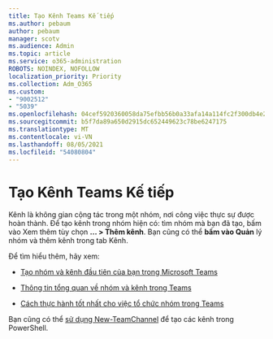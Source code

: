 ```yaml
---
title: Tạo Kênh Teams Kế tiếp
ms.author: pebaum
author: pebaum
manager: scotv
ms.audience: Admin
ms.topic: article
ms.service: o365-administration
ROBOTS: NOINDEX, NOFOLLOW
localization_priority: Priority
ms.collection: Adm_O365
ms.custom:
- "9002512"
- "5039"
ms.openlocfilehash: 04cef5920360058da75efbb56b0a33afa14a114fc2f300db4e26cdd8eef1aee2
ms.sourcegitcommit: b5f7da89a650d2915dc652449623c78be6247175
ms.translationtype: MT
ms.contentlocale: vi-VN
ms.lasthandoff: 08/05/2021
ms.locfileid: "54080804"
---
```

# <a name="create-a-teams-channel"></a>Tạo Kênh Teams Kế tiếp

Kênh là không gian cộng tác trong một nhóm, nơi công việc thực sự được hoàn thành. Để tạo kênh trong nhóm hiện có: tìm nhóm mà bạn đã tạo, bấm vào Xem thêm tùy chọn **... > Thêm kênh**. Bạn cũng có thể **bấm vào Quản** lý nhóm và thêm kênh trong tab Kênh. 

Để tìm hiểu thêm, hãy xem:

- [Tạo nhóm và kênh đầu tiên của bạn trong Microsoft Teams](https://docs.microsoft.com/MicrosoftTeams/get-started-with-teams-create-your-first-teams-and-channels)

- [Thông tin tổng quan về nhóm và kênh trong Teams](https://docs.microsoft.com/microsoftteams/teams-channels-overview)

- [Cách thực hành tốt nhất cho việc tổ chức nhóm trong Teams](https://docs.microsoft.com/MicrosoftTeams/best-practices-organizing)

Bạn cũng có thể [sử dụng New-TeamChannel](https://docs.microsoft.com/powershell/module/teams/new-teamchannel?view=teams-ps) để tạo các kênh trong PowerShell. 
